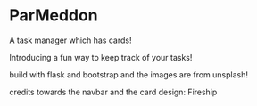 # ParMeddon
A task manager which has cards!

Introducing a fun way to keep track of your tasks!

build with flask and bootstrap and the images are from unsplash!

credits towards the navbar and the card design: Fireship


